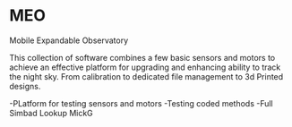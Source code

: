 # MEO
Mobile Expandable Observatory

This collection of software combines a few basic sensors and motors to achieve an effective platform for upgrading and enhancing 
ability to track the night sky.  From calibration to dedicated file management to 3d Printed designs. 


-PLatform for testing sensors and motors
-Testing coded methods
-Full Simbad Lookup
MickG
